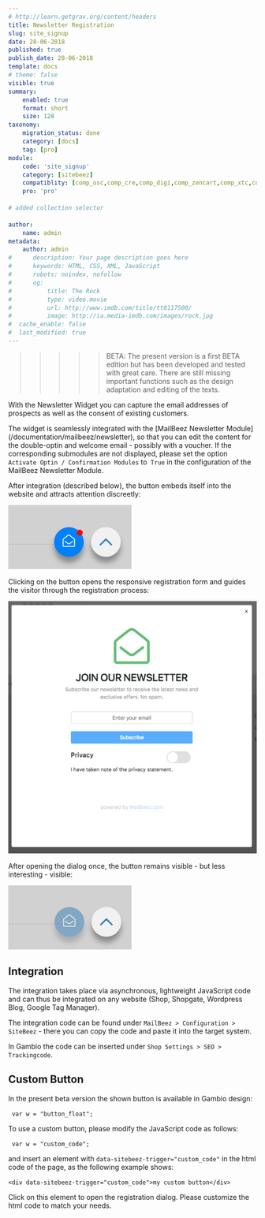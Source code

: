 ```yaml
---
# http://learn.getgrav.org/content/headers
title: Newsletter Registration
slug: site_signup
date: 28-06-2018
published: true
publish_date: 28-06-2018
template: docs
# theme: false
visible: true
summary:
    enabled: true
    format: short
    size: 128
taxonomy:
    migration_status: done
    category: [docs]
    tag: [pro]
module:
    code: 'site_signup'
    category: [sitebeez]
    compatiblity: [comp_osc,comp_cre,comp_digi,comp_zencart,comp_xtc,comp_xtcm2,comp_gambio]
    pro: 'pro'

# added collection selector

author:
    name: admin
metadata:
    author: admin
#      description: Your page description goes here
#      keywords: HTML, CSS, XML, JavaScript
#      robots: noindex, nofollow
#      og:
#          title: The Rock
#          type: video.movie
#          url: http://www.imdb.com/title/tt0117500/
#          image: http://ia.media-imdb.com/images/rock.jpg
#  cache_enable: false
#  last_modified: true
---
```



>>>>> BETA: The present version is a first BETA edition but has been developed and tested with great care. There are still missing important functions such as the design adaptation and editing of the texts.


With the Newsletter Widget you can capture the email addresses of prospects as well as the consent of existing customers.


The widget is seamlessly integrated with the [MailBeez Newsletter Module] (/documentation/mailbeez/newsletter), so that you can edit the content for the double-optin and welcome email - possibly with a voucher. If the corresponding submodules are not displayed, please set the option `Activate Optin / Confirmation Modules` to` True` in the configuration of the MailBeez Newsletter Module.


After integration (described below), the button embeds itself into the website and attracts attention discreetly:

![Before Click](_widget.png)

Clicking on the button opens the responsive registration form and guides the visitor through the registration process:

![Registration form](Screen_signup.en.png)

After opening the dialog once, the button remains visible - but less interesting - visible:

![After Click](_widget_displayed.png)



## Integration

The integration takes place via asynchronous, lightweight JavaScript code and can thus be integrated on any website (Shop, Shopgate, Wordpress Blog, Google Tag Manager).

The integration code can be found under `MailBeez > Configuration > SiteBeez` - there you can copy the code and paste it into the target system.

In Gambio the code can be inserted under `Shop Settings > SEO > Trackingcode`.



## Custom Button

In the present beta version the shown button is available in Gambio design:

     var w = "button_float";

To use a custom button, please modify the JavaScript code as follows:

     var w = "custom_code";


and insert an element with `data-sitebeez-trigger="custom_code"` in the html code of the page, as the following example shows:

    <div data-sitebeez-trigger="custom_code">my custom button</div>

Click on this element to open the registration dialog. Please customize the html code to match your needs.
